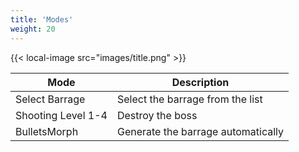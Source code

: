 ```yaml
---
title: 'Modes'
weight: 20
---
```


{{< local-image src="images/title.png" >}}

| Mode               | Description                        |
| ------------------ | ---------------------------------- |
| Select Barrage     | Select the barrage from the list   |
| Shooting Level 1-4 | Destroy the boss                   |
| BulletsMorph       | Generate the barrage automatically |
